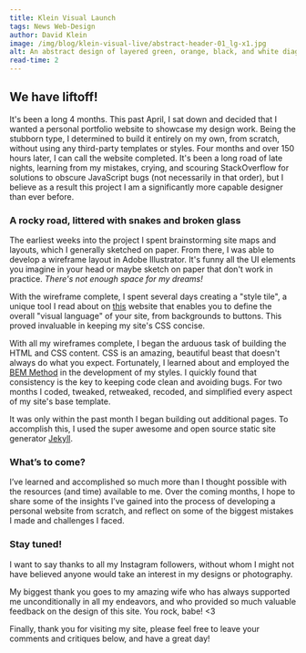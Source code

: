 ```yaml
---
title: Klein Visual Launch
tags: News Web-Design
author: David Klein
image: /img/blog/klein-visual-live/abstract-header-01_lg-x1.jpg
alt: An abstract design of layered green, orange, black, and white diagonal shapes overlayed with the Klein Visual logo in black.
read-time: 2
---
```


## We have liftoff!

It's been a long 4 months. This past April, I sat down and decided that I wanted a personal portfolio website to showcase my design work. Being the stubborn type, I determined to build it entirely on my own, from scratch, without using any third-party templates or styles. Four months and over 150 hours later, I can call the website completed. It's been a long road of late nights, learning from my mistakes, crying, and scouring StackOverflow for solutions to obscure JavaScript bugs (not necessarily in that order), but I believe as a result this project I am a significantly more capable designer than ever before.

### A rocky road, littered with snakes and broken glass

The earliest weeks into the project I spent brainstorming site maps and layouts, which I generally sketched on paper. From there, I was able to develop a wireframe layout in Adobe Illustrator. It's funny all the UI elements you imagine in your head or maybe sketch on paper that don't work in practice. *There's not enough space for my dreams!*

With the wireframe complete, I spent several days creating a "style tile", a unique tool I read about on [this](https://styletil.es/) website that enables you to define the overall "visual language" of your site, from backgrounds to buttons. This proved invaluable in keeping my site's CSS concise.

With all my wireframes complete, I began the arduous task of building the HTML and CSS content. CSS is an amazing, beautiful beast that doesn't always do what you expect. Fortunately, I learned about and employed the [BEM Method](getbem.com/naming/) in the development of my styles. I quickly found that consistency is the key to keeping code clean and avoiding bugs. For two months I coded, tweaked, retweaked, recoded, and simplified every aspect of my site's base template.

It was only within the past month I began building out additional pages. To accomplish this, I used the super awesome and open source static site generator [Jekyll](https://jekyllrb.com/).

### What’s to come?

I’ve learned and accomplished so much more than I thought possible with the resources (and time) available to me. Over the coming months, I hope to share some of the insights I’ve gained into the process of developing a personal website from scratch, and reflect on some of the biggest mistakes I made and challenges I faced.

### Stay tuned!

I want to say thanks to all my Instagram followers, without whom I might not have believed anyone would take an interest in my designs or photography.

My biggest thank you goes to my amazing wife who has always supported me unconditionally in all my endeavors, and who provided so much valuable feedback on the design of this site. You rock, babe! <3

Finally, thank you for visiting my site, please feel free to leave your comments and critiques below, and have a great day!